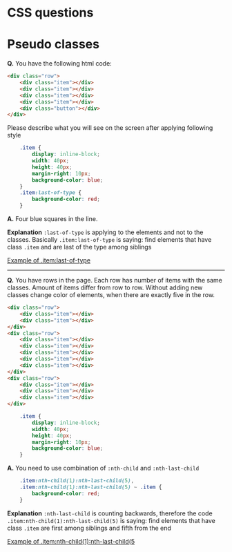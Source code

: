 # CSS questions

# Pseudo classes

**Q.** You have the following html code:

```html
<div class="row">
    <div class="item"></div>
    <div class="item"></div>
    <div class="item"></div>
    <div class="item"></div>
    <div class="button"></div>
</div>
```

Please describe what you will see on the screen after applying following style

```css
    .item {
        display: inline-block;
        width: 40px;
        height: 40px;
        margin-right: 10px;
        background-color: blue;
    }
    .item:last-of-type {
        background-color: red;
    }
```

**A.** Four blue squares in the line.

**Explanation** `:last-of-type` is applying to the elements and not to the classes.
Basically `.item:last-of-type` is saying: find elements that have class `.item`
and are last of the type among siblings

[Example of .item:last-of-type](http://codepen.io/artemdemo/pen/LpWXvp)

---

**Q.** You have rows in the page. Each row has number of items with the same classes.
Amount of items differ from row to row.
Without adding new classes change color of elements, when there are exactly five in the row.

```html
<div class="row">
    <div class="item"></div>
    <div class="item"></div>
</div>
<div class="row">
    <div class="item"></div>
    <div class="item"></div>
    <div class="item"></div>
    <div class="item"></div>
    <div class="item"></div>
</div>
<div class="row">
    <div class="item"></div>
    <div class="item"></div>
    <div class="item"></div>
</div>
```

```css
    .item {
        display: inline-block;
        width: 40px;
        height: 40px;
        margin-right: 10px;
        background-color: blue;
    }
```

**A.** You need to use combination of `:nth-child` and `:nth-last-child`

```css
    .item:nth-child(1):nth-last-child(5),
    .item:nth-child(1):nth-last-child(5) ~ .item {
        background-color: red;
    }
```

**Explanation** `:nth-last-child` is counting backwards, therefore the code 
`.item:nth-child(1):nth-last-child(5)` is saying: find elements that have class `.item` are first among siblings and fifth from the end

[Example of .item:nth-child(1):nth-last-child(5](http://codepen.io/artemdemo/pen/BoWGeJ)

